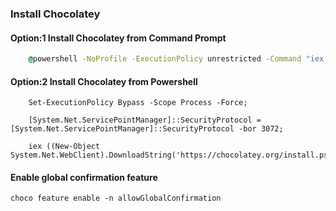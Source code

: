 ### Install Chocolatey 

#### Option:1 Install Chocolatey from Command Prompt
```cmd
    @powershell -NoProfile -ExecutionPolicy unrestricted -Command "iex ((new-object net.webclient).DownloadString(_https://chocolatey.org/install.ps1_))" && SET PATH=%PATH%;%ALLUSERSPROFILE%\chocolatey\bin
```

#### Option:2 Install Chocolatey from Powershell
```pwsh
    Set-ExecutionPolicy Bypass -Scope Process -Force;

    [System.Net.ServicePointManager]::SecurityProtocol = [System.Net.ServicePointManager]::SecurityProtocol -bor 3072;

    iex ((New-Object System.Net.WebClient).DownloadString('https://chocolatey.org/install.ps1'))
```

####  Enable global confirmation feature 
```pwsh
choco feature enable -n allowGlobalConfirmation
```
